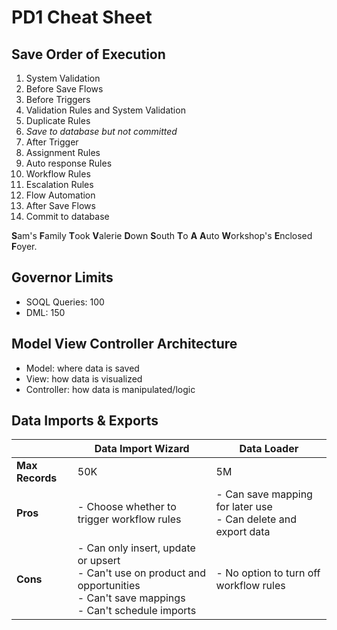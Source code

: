 # PD1 Cheat Sheet

## Save Order of Execution
1. System Validation
2. Before Save Flows
3. Before Triggers
4. Validation Rules and System Validation
5. Duplicate Rules
6. _Save to database but not committed_
7. After Trigger
8. Assignment Rules
9. Auto response Rules
10. Workflow Rules
11. Escalation Rules
12. Flow Automation
13. After Save Flows
14. Commit to database

**S**am's **F**amily **T**ook **V**alerie **D**own **S**outh **T**o **A** **A**uto **W**orkshop's **E**nclosed **F**oyer.

## Governor Limits
- SOQL Queries: 100
- DML: 150

## Model View Controller Architecture
- Model: where data is saved
- View: how data is visualized
- Controller: how data is manipulated/logic

## Data Imports & Exports

|   | Data Import Wizard      | Data Loader |
| ----------- | ----------- | ----------- |
| **Max Records** | 50K    | 5M       |
| **Pros** | - Choose whether to trigger workflow rules   | - Can save mapping for later use <br> - Can delete and export data    |
| **Cons** |  - Can only insert, update or upsert <br> - Can't use on product and opportunities <br> - Can't save mappings <br> - Can't schedule imports   | - No option to turn off workflow rules        |
